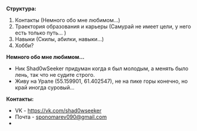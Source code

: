 **Структура:**
  1) Контакты (Немного обо мне любимом...)
  2) Траектория образования и карьеры (Самурай не имеет цели, у него есть только путь... )
  3) Навыки (Скилы, абилки, навыки...)
  4) Хобби?

**Немного обо мне любимом...**
- Ник Shad0wSeeker придуман когда я был молодым, а менять было лень, так что не судите строго.
- Живу на Урале (55.159901, 61.402547), не на пике горы конечно, но край иногда суровый...

**Контакты:**
- VK - https://vk.com/shad0wseeker
- Почта - sponomarev090@gmail.com
- 

